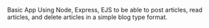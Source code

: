 Basic App
Using Node, Express, EJS to be able to post articles, read articles, and delete articles in a simple blog type format.
